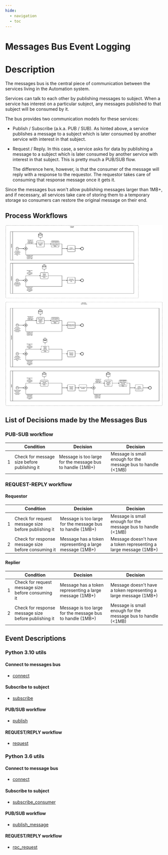 ```yaml
---
hide:
  - navigation
  - toc
---
```


# Messages Bus Event Logging

# Description

The messages bus is the central piece of communication between the services living in the Automation system.

Services can talk to each other by publishing messages to subject. When a service has interest on a particular
subject, any messages published to that subject will be consumed by it.

The bus provides two communication models for these services:

  * Publish / Subscribe (a.k.a. PUB / SUB). As hinted above, a service publishes a message to a subject which is later
    consumed by another service with interest in that subject.

  * Request / Reply. In this case, a service asks for data by publishing a message to a subject which is later consumed
    by another service with interest in that subject. This is pretty much a PUB/SUB flow.

    The difference here, however, is that the consumer of the message will reply with a response to the requestor. The
    requestor takes care of consuming that response message once it gets it.

Since the messages bus won't allow publishing messages larger than 1MB+, and if necessary, all services take care of
storing them to a temporary storage so consumers can restore the original message on their end.

## Process Workflows
![[](../../images/messages-bus.png)](../../images/messages-bus.png)

## List of Decisions made by the Messages Bus
### PUB-SUB workflow
|     | Condition                                   | Decision                                                   | Decision                                                     |
|-----|---------------------------------------------|------------------------------------------------------------|--------------------------------------------------------------|
| 1   | Check for message size before publishing it | Message is too large for the message bus to handle (1MB+)  | Message is small enough for the message bus to handle (<1MB) |

### REQUEST-REPLY workflow
#### Requestor
|     | Condition                                           | Decision                                                  | Decision                                                         |
|-----|-----------------------------------------------------|-----------------------------------------------------------|------------------------------------------------------------------|
| 1   | Check for request message size before publishing it | Message is too large for the message bus to handle (1MB+) | Message is small enough for the message bus to handle (<1MB)     |
| 2   | Check for response message size before consuming it | Message has a token representing a large message (1MB+)   | Message doesn't have a token representing a large message (1MB+) |

#### Replier
|     | Condition                                            | Decision                                                  | Decision                                                         |
|-----|------------------------------------------------------|-----------------------------------------------------------|------------------------------------------------------------------|
| 1   | Check for request message size before consuming it   | Message has a token representing a large message (1MB+)   | Message doesn't have a token representing a large message (1MB+) |
| 2   | Check for response message size before publishing it | Message is too large for the message bus to handle (1MB+) | Message is small enough for the message bus to handle (<1MB)     |

## Event Descriptions
### Python 3.10 utils
#### Connect to messages bus
* [connect](../services/pyutils_automation/py310/src/framework/nats/client/connect.md)

#### Subscribe to subject
* [subscribe](../services/pyutils_automation/py310/src/framework/nats/client/subscribe.md)

#### PUB/SUB workflow
* [publish](../services/pyutils_automation/py310/src/framework/nats/client/publish.md)

#### REQUEST/REPLY workflow
* [request](../services/pyutils_automation/py310/src/framework/nats/client/request.md)

### Python 3.6 utils
#### Connect to message bus
* [connect](../services/pyutils_automation/py36/igz/packages/eventbus/eventbus/connect.md)

#### Subscribe to subject
* [subscribe_consumer](../services/pyutils_automation/py36/igz/packages/eventbus/eventbus/subscribe_consumer.md)

#### PUB/SUB workflow
* [publish_message](../services/pyutils_automation/py36/igz/packages/eventbus/eventbus/publish_message.md)

#### REQUEST/REPLY workflow
* [rpc_request](../services/pyutils_automation/py36/igz/packages/eventbus/eventbus/rpc_request.md)